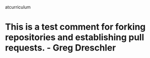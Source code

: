 atcurriculum

This is a test comment for forking repositories and establishing pull requests. - Greg Dreschler
============